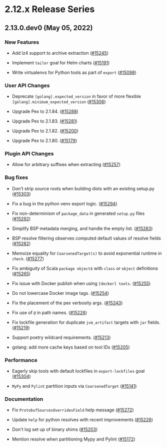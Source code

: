 # 2.12.x Release Series

## 2.13.0.dev0 (May 05, 2022)

### New Features

* Add lz4 support to archive extraction ([#15245](https://github.com/pantsbuild/pants/pull/15245))

* Implement `tailor` goal for Helm charts ([#15191](https://github.com/pantsbuild/pants/pull/15191))

* Write virtualenvs for Python tools as part of `export` ([#15098](https://github.com/pantsbuild/pants/pull/15098))

### User API Changes

* Deprecate `[golang].expected_version` in favor of more flexible `[golang].minimum_expected_version` ([#15306](https://github.com/pantsbuild/pants/pull/15306))

* Upgrade Pex to 2.1.84. ([#15288](https://github.com/pantsbuild/pants/pull/15288))

* Upgrade Pex to 2.1.83. ([#15281](https://github.com/pantsbuild/pants/pull/15281))

* Upgrade Pex to 2.1.82. ([#15200](https://github.com/pantsbuild/pants/pull/15200))

* Upgrade Pex to 2.1.80. ([#15179](https://github.com/pantsbuild/pants/pull/15179))

### Plugin API Changes

* Allow for arbitrary suffixes when extracting ([#15257](https://github.com/pantsbuild/pants/pull/15257))

### Bug fixes

* Don't strip source roots when building dists with an existing setup.py ([#15303](https://github.com/pantsbuild/pants/pull/15303))

* Fix a bug in the python venv export logic. ([#15294](https://github.com/pantsbuild/pants/pull/15294))

* Fix non-determinism of `package_data` in generated `setup.py` files ([#15292](https://github.com/pantsbuild/pants/pull/15292))

* Simplify BSP metadata merging, and handle the empty list. ([#15283](https://github.com/pantsbuild/pants/pull/15283))

* BSP resolve filtering observes computed default values of resolve fields ([#15282](https://github.com/pantsbuild/pants/pull/15282))

* Memoize equality for `CoarsenedTarget(s)` to avoid exponential runtime in `check`. ([#15277](https://github.com/pantsbuild/pants/pull/15277))

* Fix ambiguity of Scala `package object`s with `class` or `object` definitions ([#15265](https://github.com/pantsbuild/pants/pull/15265))

* Fix issue with Docker publish when using `[docker] tools`. ([#15255](https://github.com/pantsbuild/pants/pull/15255))

* Do not lowercase Docker image tags. ([#15254](https://github.com/pantsbuild/pants/pull/15254))

* Fix the placement of the pex verbosity args. ([#15243](https://github.com/pantsbuild/pants/pull/15243))

* Fix use of `@` in path names. ([#15226](https://github.com/pantsbuild/pants/pull/15226))

* Fix lockfile generation for duplicate `jvm_artifact` targets with `jar` fields. ([#15219](https://github.com/pantsbuild/pants/pull/15219))

* Support poetry wildcard requirements. ([#15213](https://github.com/pantsbuild/pants/pull/15213))

* golang: add more cache keys based on tool IDs ([#15205](https://github.com/pantsbuild/pants/pull/15205))

### Performance

* Eagerly skip tools with default lockfiles in `export-lockfiles` goal ([#15304](https://github.com/pantsbuild/pants/pull/15304))

* `MyPy` and `Pylint` partition inputs via `CoarsenedTarget` ([#15141](https://github.com/pantsbuild/pants/pull/15141))

### Documentation

* Fix `ProtobufSourcesOverridesField` help message ([#15272](https://github.com/pantsbuild/pants/pull/15272))

* Update `help` for python resolves with recent improvements ([#15228](https://github.com/pantsbuild/pants/pull/15228))

* Don't log set up of binary shims ([#15203](https://github.com/pantsbuild/pants/pull/15203))

* Mention resolve when partitioning Mypy and Pylint ([#15172](https://github.com/pantsbuild/pants/pull/15172))
